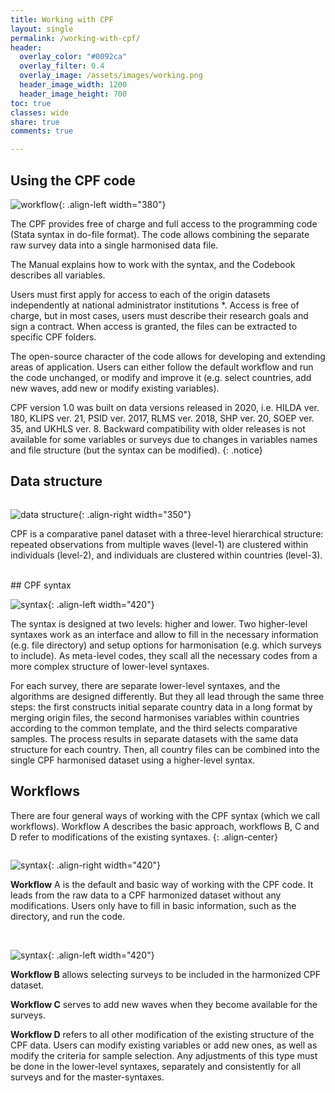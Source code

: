 ```yaml
---
title: Working with CPF
layout: single
permalink: /working-with-cpf/
header:
  overlay_color: "#0092ca"
  overlay_filter: 0.4
  overlay_image: /assets/images/working.png
  header_image_width: 1200
  header_image_height: 700
toc: true
classes: wide
share: true 
comments: true

---
```


## Using the CPF code

![workflow](/assets/images/Step_by_step.webp){: .align-left width="380"}


The CPF provides free of charge and full access to the programming code (Stata syntax in do-file format). The code allows combining the separate raw survey data into a single harmonised data file. 

The Manual explains how to work with the syntax, and the Codebook describes all variables.

Users must first apply for access to each of the origin datasets independently at national administrator institutions *. Access is free of charge, but in most cases, users must describe their research goals and sign a contract. When access is granted, the files can be extracted to specific CPF folders.

The open-source character of the code allows for developing and extending areas of application. Users can either follow the default workflow and run the code unchanged, or modify and improve it (e.g. select countries, add new waves, add new or modify existing variables).

CPF version 1.0 was built on data versions released in 2020, i.e. HILDA ver. 180, KLIPS ver. 21, PSID ver. 2017, RLMS ver. 2018, SHP ver. 20, SOEP ver. 35, and UKHLS ver. 8. Backward compatibility with older releases is not available for some variables or surveys due to changes in variables names and file structure (but the syntax can be modified).
{: .notice}

## Data structure
<div markdown="1" style="display: inline-block;">

![data structure](/assets/images/data_structure1.webp){: .align-right width="350"}


CPF is a comparative panel dataset with a three-level hierarchical structure: repeated observations from multiple waves (level-1) are clustered within individuals (level-2), and individuals are clustered within countries (level-3).

<br/>
</div>
## CPF syntax 

![syntax](/assets/images/syntax.webp){: .align-left width="420"}

The syntax is designed at two levels: higher and lower. Two higher-level syntaxes work as an interface and allow to fill in the necessary information (e.g. file directory) and setup options for harmonisation (e.g. which surveys to include). As meta-level codes, they scall all the necessary codes from a more complex structure of lower-level syntaxes. 

For each survey, there are separate lower-level syntaxes, and the algorithms are designed differently. But they all lead through the same three steps: the first constructs initial separate country data in a long format by merging origin files, the second harmonises variables within countries according to the common template, and the third selects comparative samples. The process results in separate datasets with the same data structure for each country. Then, all country files can be combined into the single CPF harmonised dataset using a higher-level syntax.

## Workflows

There are four general ways of working with the CPF syntax (which we call workflows). Workflow A describes the basic approach, workflows B, C and D refer to modifications of the existing syntaxes.
{: .align-center}

<div markdown="1" style="display: inline-block;">

![syntax](/assets/images/Workflow-A_4.webp){: .align-right width="420"}

**Workflow** A is the default and basic way of working with the CPF code. It leads from the raw data to a CPF harmonized dataset without any modifications. Users only have to fill in basic information, such as the directory, and run the code.

<br/>
</div>


<div markdown="1" style="display: inline-block;">

![syntax](/assets/images/Workflow-BCD.webp){: .align-left width="420"}


**Workflow B** allows selecting surveys to be included in the harmonized CPF dataset. 

**Workflow C** serves to add new waves when they become available for the surveys. 

**Workflow D** refers to all other modification of the existing structure of the CPF data. Users can modify existing variables or add new ones, as well as modify the criteria for sample selection. Any adjustments of this type must be done in the lower-level syntaxes, separately and consistently for all surveys and for the master-syntaxes.
</div>
